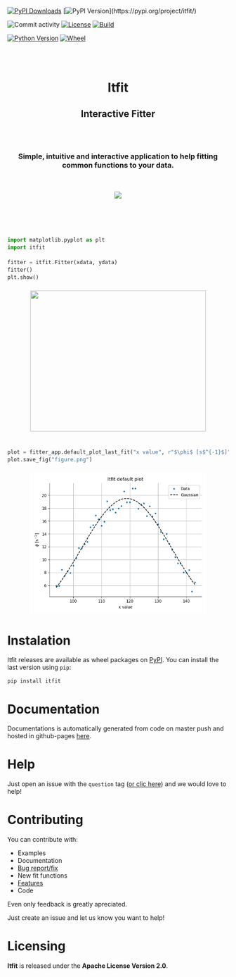 [![PyPI Downloads](https://img.shields.io/pypi/dm/itfit.svg?label=downloads)](https://pypi.org/project/itfit/)
[![PyPI Version](https://img.shields.io/pypi/v/itfit?)](https://pypi.org/project/itfit/)

![Commit activity](https://img.shields.io/github/commit-activity/m/QuanticPony/itfit)
[![License](https://img.shields.io/pypi/l/itfit)](LICENSE)
[![Build](https://img.shields.io/github/actions/workflow/status/QuanticPony/itfit/ci-master.yml)](https://github.com/QuanticPony/itfit/actions)

[![Python Version](https://img.shields.io/pypi/pyversions/itfit)](https://pypi.org/project/itfit/)
[![Wheel](https://img.shields.io/pypi/wheel/itfit)](https://pypi.org/project/itfit/)

<br></br>
<h1 align="center">
Itfit
</h1>
<h2 align="center">
Interactive Fitter
</h2><br></br>
<h3 align="center">
Simple, intuitive and interactive application to help fitting common functions to your data.
</h3><br></br>



<div align="center">

<a href="https://quanticpony.github.io/itfit/">
<center><img src=https://img.shields.io/github/deployments/QuanticPony/itfit/github-pages?label=documentation></center>
</a>
<br></br>

</div>
<br></br>


```py
import matplotlib.pyplot as plt
import itfit

fitter = itfit.Fitter(xdata, ydata)
fitter()
plt.show()
```
<h3 align="center">
<img src="https://raw.githubusercontent.com/QuanticPony/itfit/master/docs/images/sample.gif" width="400" height="320" />
</h3>

```py

plot = fitter_app.default_plot_last_fit("x value", r"$\phi$ [s$^{-1}$]", "Itfit default plot")
plot.save_fig("figure.png")

```


<h3 align="center">
<img src="https://raw.githubusercontent.com/QuanticPony/itfit/master/docs/images/readme_figure.png" width="400" height="320" />
</h3>

# Instalation
Itfit releases are available as wheel packages on [PyPI](https://pypi.org/project/itfit/). You can install the last version using `pip`:
```
pip install itfit
```


# Documentation
Documentations is automatically generated from code on master push and hosted in github-pages [here](https://quanticpony.github.io/itfit/).

# Help
Just open an issue with the `question` tag ([or clic here](https://github.com/QuanticPony/itfit/issues/new?assignees=QuanticPony&labels=question&template=question.md&title=)) and we would love to help!

# Contributing
You can contribute with:
* Examples
* Documentation
* [Bug report/fix](https://github.com/QuanticPony/itfit/issues/new?assignees=QuanticPony&labels=bug&template=bug_report.md&title=)
* New fit functions
* [Features](https://github.com/QuanticPony/itfit/issues/new?assignees=QuanticPony&labels=new-feature&template=feature_request.md&title=)
* Code

Even only feedback is greatly apreciated. 

Just create an issue and let us know you want to help! 


# Licensing
**Itfit** is released under the **Apache License Version 2.0**.